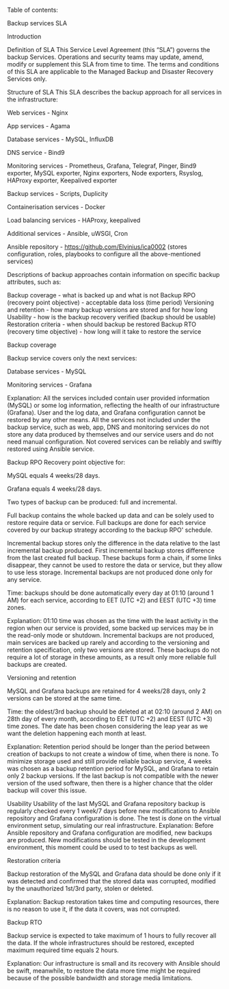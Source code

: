 Table of contents:


Backup services SLA

Introduction

Definition of SLA
This Service Level Agreement (this “SLA”) governs the backup Services. Operations and security teams may update, amend, modify or supplement this SLA from time to time. The terms and conditions of this SLA are applicable to the Managed Backup and Disaster Recovery Services only.

Structure of SLA
This SLA describes the backup approach for all services in the infrastructure:

Web services - Nginx

App services - Agama

Database services - MySQL, InfluxDB

DNS service - Bind9

Monitoring services - Prometheus, Grafana, Telegraf, Pinger, Bind9 exporter, MySQL exporter, Nginx exporters, Node exporters, Rsyslog, HAProxy exporter, Keepalived exporter

Backup services - Scripts, Duplicity

Containerisation services - Docker

Load balancing services - HAProxy, keepalived

Additional services - Ansible, uWSGI, Cron

Ansible repository - https://github.com/Elvinius/ica0002 (stores configuration, roles, playbooks to configure all the above-mentioned services)

Descriptions of backup approaches contain information on specific backup attributes, such as:

Backup coverage - what is backed up and what is not
Backup RPO (recovery point objective) - acceptable data loss (time period)
Versioning and retention - how many backup versions are stored and for how long
Usability - how is the backup recovery verified (backup should be usable)
Restoration criteria - when should backup be restored
Backup RTO (recovery time objective) - how long will it take to restore the service


Backup coverage

Backup service covers only the next services:

Database services - MySQL

Monitoring services - Grafana

Explanation:
All the services included contain user provided information (MySQL) or some log information, reflecting the health of our infrastructure (Grafana). User and the log data, and Grafana configuration cannot be restored by any other means.
All the services not included under the backup service, such as web, app, DNS and monitoring services do not store any data produced by themselves and our service users and do not need manual configuration. Not covered services can be reliably and swiftly restored using Ansible service.

Backup RPO
Recovery point objective for:

MySQL equals 4 weeks/28 days.

Grafana equals 4 weeks/28 days.

Two types of backup can be produced: full and incremental.


Full backup contains the whole backed up data and can be solely used to restore require data or service. Full backups are done for each service covered by our backup strategy according to the backup RPO' schedule.


Incremental backup stores only the difference in the data relative to the last incremental backup produced. First incremental backup stores difference from the last created full backup. These backups form a chain, if some links disappear, they cannot be used to restore the data or service, but they allow to use less storage. Incremental backups are not produced done only for any service.


Time: backups should be done automatically every day at 01:10 (around 1 AM) for each service, according to EET (UTC +2) and EEST (UTC +3) time zones.

Explanation:
01:10 time was chosen as the time with the least activity in the region when our service is provided, some backed up services may be in the read-only mode or shutdown.
Incremental backups are not produced, main services are backed up rarely and according to the versioning and retention specification, only two versions are stored. These backups do not require a lot of storage in these amounts, as a result only more reliable full backups are created.

Versioning and retention

MySQL and Grafana backups are retained for 4 weeks/28 days, only 2 versions can be stored at the same time.

Time: the oldest/3rd backup should be deleted at at 02:10 (around 2 AM) on 28th day of every month, according to EET (UTC +2) and EEST (UTC +3) time zones. The date has been chosen considering the leap year as we want the deletion happening each month at least.

Explanation:
Retention period should be longer than the period between creation of backups to not create a window of time, when there is none. To minimize storage used and still provide reliable backup service, 4 weeks was chosen as a backup retention period for MySQL, and Grafana to retain only 2 backup versions. If the last backup is not compatible with the newer version of the used software, then there is a higher chance that the older backup will cover this issue.

Usability
Usability of the last MySQL and Grafana repository backup is regularly checked every 1 week/7 days before new modifications to Ansible repository and Grafana configuration is done. The test is done on the virtual environment setup, simulating our real infrastructure.
Explanation:
Before Ansible repository and Grafana configuration are modified, new backups are produced. New modifications should be tested in the development environment, this moment could be used to to test backups as well.

Restoration criteria

Backup restoration of the MySQL and Grafana data should be done only if it was detected and confirmed that the stored data was corrupted, modified by the unauthorized 1st/3rd party, stolen or deleted.

Explanation:
Backup restoration takes time and computing resources, there is no reason to use it, if the data it covers, was not corrupted.

Backup RTO

Backup service is expected to take maximum of 1 hours to fully recover all the data.
If the whole infrastructures should be restored, excepted maximum required time equals 2 hours.

Explanation:
Our infrastructure is small and its recovery with Ansible should be swift, meanwhile, to restore the data more time might be required because of the possible bandwidth and storage media limitations.